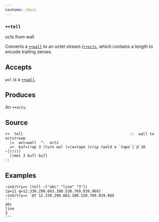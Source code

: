 ```yaml
---
navhome: /docs
---
```



### `++tell`

octs from wall

Converts a [`++wall`]() to an octet stream ([`++octs`](), which contains a length
to encode trailing zeroes.

Accepts
-------

`wol` is a [`++wall`]().

Produces
--------

An `++octs`.

Source
------

    ++  tell                                                ::  wall to octstream
      |=  wol=wall  ^-  octs
      =+  buf=(rap 3 (turn wol |=(a=tape (crip (weld a `tape`[`@`10 ~])))))
      [(met 3 buf) buf]
    ::

Examples
--------

    ~zod/try=> (tell ~["abc" "line" "3"])
    [p=11 q=12.330.290.663.108.538.769.039.969]
    ~zod/try=> `@t`12.330.290.663.108.538.769.039.969
    '''
    abc
    line
    3
    '''


